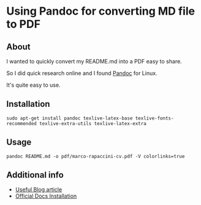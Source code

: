 # Using Pandoc for converting MD file to PDF
## About
I wanted to quickly convert my README.md into a PDF easy to share.

So I did quick research online and I found [Pandoc](https://pandoc.org/) for Linux.

It's quite easy to use.

## Installation
```shell
sudo apt-get install pandoc texlive-latex-base texlive-fonts-recommended texlive-extra-utils texlive-latex-extra
```

## Usage
```shell
pandoc README.md -o pdf/marco-rapaccini-cv.pdf -V colorlinks=true
```

## Additional info
* [Useful Blog article](https://blog.podkalicki.com/markdown-to-pdf-quick-howto-for-linux-ubuntu/)
* [Official Docs Installation](https://pandoc.org/installing.html)
